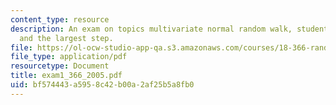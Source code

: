 ```yaml
---
content_type: resource
description: An exam on topics multivariate normal random walk, student random walk,
  and the largest step.
file: https://ol-ocw-studio-app-qa.s3.amazonaws.com/courses/18-366-random-walks-and-diffusion-fall-2006/bf574443a5958c42b00a2af25b5a8fb0_exam1_366_2005.pdf
file_type: application/pdf
resourcetype: Document
title: exam1_366_2005.pdf
uid: bf574443-a595-8c42-b00a-2af25b5a8fb0
---
```

